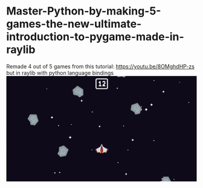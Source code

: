 # Master-Python-by-making-5-games-the-new-ultimate-introduction-to-pygame-made-in-raylib
Remade 4 out of 5 games from this tutorial: https://youtu.be/8OMghdHP-zs but in raylib with python language bindings
![SpaceShooter](Showcase/SpaceShooter.png)
